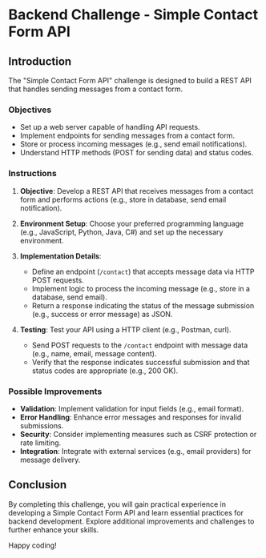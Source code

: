 # Backend Challenge - Simple Contact Form API

## Introduction

The "Simple Contact Form API" challenge is designed to build a REST API that handles sending messages from a contact form.

### Objectives

- Set up a web server capable of handling API requests.
- Implement endpoints for sending messages from a contact form.
- Store or process incoming messages (e.g., send email notifications).
- Understand HTTP methods (POST for sending data) and status codes.

### Instructions

1. **Objective**: Develop a REST API that receives messages from a contact form and performs actions (e.g., store in database, send email notification).

2. **Environment Setup**: Choose your preferred programming language (e.g., JavaScript, Python, Java, C#) and set up the necessary environment.

3. **Implementation Details**: 
   - Define an endpoint (`/contact`) that accepts message data via HTTP POST requests.
   - Implement logic to process the incoming message (e.g., store in a database, send email).
   - Return a response indicating the status of the message submission (e.g., success or error message) as JSON.

4. **Testing**: Test your API using a HTTP client (e.g., Postman, curl).
   - Send POST requests to the `/contact` endpoint with message data (e.g., name, email, message content).
   - Verify that the response indicates successful submission and that status codes are appropriate (e.g., 200 OK).

### Possible Improvements

- **Validation**: Implement validation for input fields (e.g., email format).
- **Error Handling**: Enhance error messages and responses for invalid submissions.
- **Security**: Consider implementing measures such as CSRF protection or rate limiting.
- **Integration**: Integrate with external services (e.g., email providers) for message delivery.

## Conclusion

By completing this challenge, you will gain practical experience in developing a Simple Contact Form API and learn essential practices for backend development. Explore additional improvements and challenges to further enhance your skills.

Happy coding!
